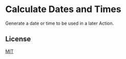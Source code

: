 # Calculate Dates and Times

Generate a date or time to be used in a later Action.

## License

[MIT](LICENSE.md)
